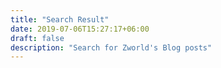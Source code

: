 ```yaml
---
title: "Search Result"
date: 2019-07-06T15:27:17+06:00
draft: false
description: "Search for Zworld's Blog posts"
---
```

